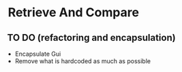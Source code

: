 #  Retrieve And Compare

##  TO DO (refactoring and encapsulation)

* Encapsulate Gui
* Remove what is hardcoded as much as possible